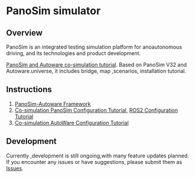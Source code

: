 # PanoSim simulator

## Overview

PanoSim is an integrated testing simulation platform for anoautonomous driving, and its technologies and product development.

[PanoSim and Autoware co-simulation tutorial](https://gitee.com/wobuzhuchele/panosim-autoware/blob/master/README.en.md). Based on PanoSim V32 and Autoware.universe, it includes bridge, map ,scenarios, installation tutorial.

## Instructions

1.  [PanoSim-Autoware Framework](https://gitee.com/wobuzhuchele/panosim-autoware/blob/master/Document/PanoSim-Autoware.en.md)
2.  [Co-simulation PanoSim Configuration Tutorial](https://gitee.com/wobuzhuchele/panosim-autoware/blob/master/Document/PanoSim-Autoware%20PanoSim.en.md), [ROS2 Configuration Tutorial](https://gitee.com/wobuzhuchele/panosim-autoware/blob/master/Document/ROS2%20Bridge.en.md)
3.  [Co-simulation AutoWare Configuration Tutorial](https://gitee.com/wobuzhuchele/panosim-autoware/blob/master/Document/PanoSim-Autoware%20Autoware.en.md)

## Development

Currently ,development is still ongoing,with many feature updates planned.
If you encounter any issues or have suggestions, please submit them as [Issues](https://gitee.com/wobuzhuchele/panosim-autoware/issues).